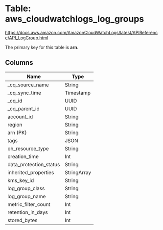 # Table: aws_cloudwatchlogs_log_groups

https://docs.aws.amazon.com/AmazonCloudWatchLogs/latest/APIReference/API_LogGroup.html

The primary key for this table is **arn**.



## Columns
| Name          | Type          |
| ------------- | ------------- |
|_cq_source_name|String|
|_cq_sync_time|Timestamp|
|_cq_id|UUID|
|_cq_parent_id|UUID|
|account_id|String|
|region|String|
|arn (PK)|String|
|tags|JSON|
|oh_resource_type|String|
|creation_time|Int|
|data_protection_status|String|
|inherited_properties|StringArray|
|kms_key_id|String|
|log_group_class|String|
|log_group_name|String|
|metric_filter_count|Int|
|retention_in_days|Int|
|stored_bytes|Int|